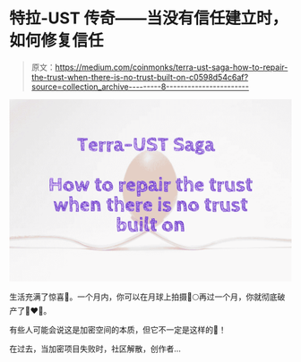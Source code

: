 # 特拉-UST 传奇——当没有信任建立时，如何修复信任

> 原文：<https://medium.com/coinmonks/terra-ust-saga-how-to-repair-the-trust-when-there-is-no-trust-built-on-c0598d54c6af?source=collection_archive---------8----------------------->

![](img/70e7a247106fa93d8976ea787b3e8f42.png)

生活充满了惊喜🤯。一个月内，你可以在月球上拍摄🚀🌕再过一个月，你就彻底破产了💸❤️‍🔥。

有些人可能会说这是加密空间的本质，但它不一定是这样的🤢！

在过去，当加密项目失败时，社区解散，创作者…